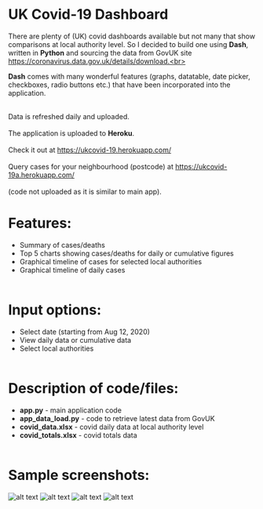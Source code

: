 # UK Covid-19 Dashboard
There are plenty of (UK) covid dashboards available but not many that show comparisons at local authority level. So I decided to build one using **Dash**, written in **Python** and sourcing the data from GovUK site https://coronavirus.data.gov.uk/details/download.<br><br>

**Dash** comes with many wonderful features (graphs, datatable, date picker, checkboxes, radio buttons etc.) that have been incorporated into the application.<br><br>

Data is refreshed daily and uploaded.<br><br>
The application is uploaded to **Heroku**.<br><br>
Check it out at https://ukcovid-19.herokuapp.com/<br><br>
Query cases for your neighbourhood (postcode) at https://ukcovid-19a.herokuapp.com/<br><br> (code not uploaded as it is similar to main app).

# Features:
- Summary of cases/deaths
- Top 5 charts showing cases/deaths for daily or cumulative figures
- Graphical timeline of cases for selected local authorities
- Graphical timeline of daily cases<br><br>

# Input options:
- Select date (starting from Aug 12, 2020)
- View daily data or cumulative data
- Select local authorities<br><br>

# Description of code/files:
 - **app.py** - main application code
 - **app_data_load.py** - code to retrieve latest data from GovUK
 - **covid_data.xlsx** - covid daily data at local authority level
 - **covid_totals.xlsx** - covid totals data<br><br>

# Sample screenshots:
![alt text](https://github.com/waiky8/ukcovid-19/blob/main/screenshot_1.jpg)
![alt text](https://github.com/waiky8/ukcovid-19/blob/main/screenshot_2.jpg)
![alt text](https://github.com/waiky8/ukcovid-19/blob/main/screenshot_3.jpg)
![alt text](https://github.com/waiky8/ukcovid-19/blob/main/screenshot_4.jpg)
